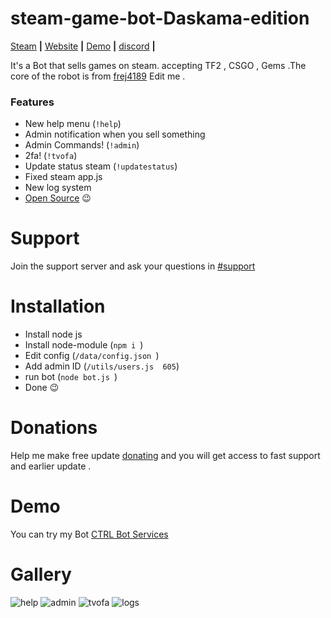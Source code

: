# steam-game-bot-Daskama-edition
[Steam](https://steamcommunity.com/id/19992110) **|** [Website](https://www.hulibrci.wtf/) **|** [Demo](https://steamcommunity.com/id/gamesbots/) **|** [discord](https://discord.gg/Xzd83yK) **|**

It's a Bot that sells games on steam. accepting  TF2 , CSGO , Gems .The core of the robot is from  [frej4189](https://github.com/frej4189/steam-games-bot) Edit me . 

### Features

- New help menu  (`!help`)
- Admin notification when you sell something 
- Admin Commands! (`!admin`)
- 2fa! (`!tvofa`)
- Update status steam  (`!updatestatus`)
- Fixed steam app.js 
- New log system 
- [Open Source](https://github.com/hulibrci/steam-game-bot-Daskama-edition) 😉

# Support

Join the support server and ask your questions in [#support](https://discord.gg/rdbtBft) 

# Installation
- Install node js
- Install node-module (`npm i `)
- Edit config (`/data/config.json `)
- Add admin ID (`/utils/users.js  605`)
- run bot (`node bot.js `)
- Done 😉

# Donations

Help me make free update [donating](https://www.paypal.com/paypalme/Hulibrci) and you will get access to fast support and earlier update .

# Demo

You can try my Bot [CTRL Bot Services](https://steamcommunity.com/id/Ctrl-Game-Bot)


# Gallery

![help](https://i.imgur.com/PqANCv6.png)
![admin](https://i.imgur.com/66XX9IB.png)
![tvofa](https://i.imgur.com/AYjBURp.png)
![logs](https://i.imgur.com/Xe0iYRR.png)
